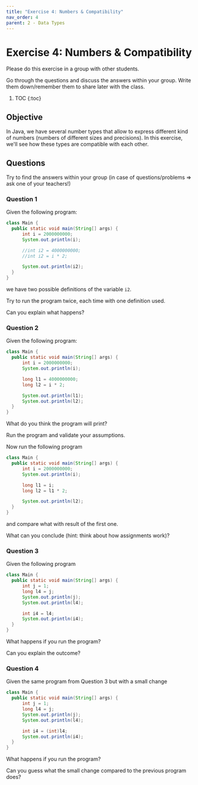 ```yaml
---
title: "Exercise 4: Numbers & Compatibility"
nav_order: 4
parent: 2 - Data Types
---
```


# Exercise 4: Numbers & Compatibility
Please do this exercise in a group with other students.

Go through the questions and discuss the answers within your group.
Write them down/remember them to share later with the class.

1. TOC
{:toc}

## Objective
In Java, we have several number types that allow to express different kind of numbers (numbers of different sizes and precisions).
In this exercise, we'll see how these types are compatible with each other.

## Questions
Try to find the answers within your group (in case of questions/problems => ask one of your teachers!)

### Question 1
Given the following program:

```java
class Main {
  public static void main(String[] args) {
      int i = 2000000000;
      System.out.println(i);

      //int i2 = 4000000000;
      //int i2 = i * 2;

      System.out.println(i2);
  }
}
``` 

we have two possible definitions of the variable `i2`.

Try to run the program twice, each time with one definition used.

Can you explain what happens?

### Question 2
Given the following program:

```java
class Main {
  public static void main(String[] args) {
      int i = 2000000000;
      System.out.println(i);

      long l1 = 4000000000;
      long l2 = i * 2;

      System.out.println(l1);
      System.out.println(l2);
  }
}
```

What do you think the program will print?

Run the program and validate your assumptions.

Now run the following program

```java
class Main {
  public static void main(String[] args) {
      int i = 2000000000;
      System.out.println(i);

      long l1 = i;
      long l2 = l1 * 2;

      System.out.println(l2);
  }
}
```

and compare what with result of the first one.

What can you conclude (hint: think about how assignments work)?

### Question 3
Given the following program

```java
class Main {
  public static void main(String[] args) {
      int j = 1;
      long l4 = j;
      System.out.println(j);
      System.out.println(l4);

      int i4 = l4;
      System.out.println(i4);
  }
}
```

What happens if you run the program?

Can you explain the outcome?

### Question 4
Given the same program from Question 3 but with a small change

```java
class Main {
  public static void main(String[] args) {
      int j = 1;
      long l4 = j;
      System.out.println(j);
      System.out.println(l4);

      int i4 = (int)l4;
      System.out.println(i4);
  }
}
```

What happens if you run the program?

Can you guess what the small change compared to the previous program does?




